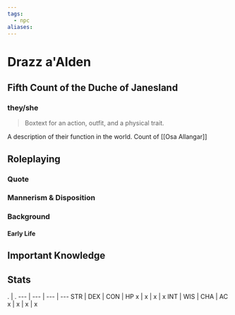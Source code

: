 ```yaml
---
tags:
  - npc
aliases:
---
```

# Drazz a'Alden
## Fifth Count of the Duche of Janesland
### they/she

> Boxtext for an action, outfit, and a physical trait.

A description of their function in the world.
Count of [[Osa Allangar]]

## Roleplaying
### Quote

### Mannerism & Disposition

### Background
#### Early Life

## Important Knowledge


## Stats
. | . 
--- | --- | --- | ---
STR | DEX | CON | HP
x | x | x | x
INT | WIS | CHA | AC
x | x | x | x